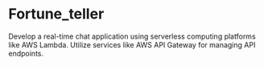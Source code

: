 # Fortune_teller
Develop a real-time chat application using serverless computing platforms like AWS Lambda.
 Utilize services like AWS API Gateway for managing API endpoints.
